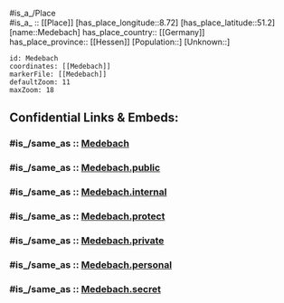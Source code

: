 ﻿---
confidential: public
isDeleted: false
location:
- 51.2
- 8.72
mapmarker: city
mapzoom:
- 7
- 12
SpocWebEntityId: 32370
tags:
- geo/City
type: City
---

#is_a_/Place  
#is_a_ :: [[Place]] 
[has_place_longitude::8.72] 
[has_place_latitude::51.2] 
[name::Medebach] 
has_place_country:: [[Germany]]  
has_place_province:: [[Hessen]] 
[Population::] 
[Unknown::] 


```leaflet
id: Medebach
coordinates: [[Medebach]] 
markerFile: [[Medebach]] 
defaultZoom: 11 
maxZoom: 18
```


## Confidential Links & Embeds: 

### #is_/same_as :: [Medebach](/_Standards/Earth/Continent/Europe/Europe~Central/Germany/Germany~West/Nordrhein-Westfalen/counties~NW/Hochsauerlandkreis/cities~Hochsauerland/Medebach.md) 

### #is_/same_as :: [Medebach.public](/_public/Earth/Continent/Europe/Europe~Central/Germany/Germany~West/Nordrhein-Westfalen/counties~NW/Hochsauerlandkreis/cities~Hochsauerland/Medebach.public.md) 

### #is_/same_as :: [Medebach.internal](/_internal/Earth/Continent/Europe/Europe~Central/Germany/Germany~West/Nordrhein-Westfalen/counties~NW/Hochsauerlandkreis/cities~Hochsauerland/Medebach.internal.md) 

### #is_/same_as :: [Medebach.protect](/_protect/Earth/Continent/Europe/Europe~Central/Germany/Germany~West/Nordrhein-Westfalen/counties~NW/Hochsauerlandkreis/cities~Hochsauerland/Medebach.protect.md) 

### #is_/same_as :: [Medebach.private](/_private/Earth/Continent/Europe/Europe~Central/Germany/Germany~West/Nordrhein-Westfalen/counties~NW/Hochsauerlandkreis/cities~Hochsauerland/Medebach.private.md) 

### #is_/same_as :: [Medebach.personal](/_personal/Earth/Continent/Europe/Europe~Central/Germany/Germany~West/Nordrhein-Westfalen/counties~NW/Hochsauerlandkreis/cities~Hochsauerland/Medebach.personal.md) 

### #is_/same_as :: [Medebach.secret](/_secret/Earth/Continent/Europe/Europe~Central/Germany/Germany~West/Nordrhein-Westfalen/counties~NW/Hochsauerlandkreis/cities~Hochsauerland/Medebach.secret.md)

